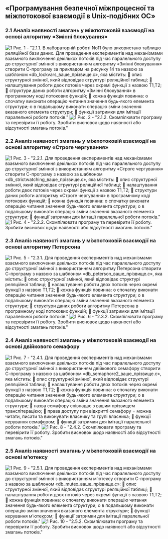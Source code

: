 ## «Програмування безпечної міжпроцесної та міжпотокової взаємодії в Unix-подібних ОС»
### 2.1 Аналіз наявності змагань у міжпотоковій взаємодії на основі алгоритму «Змінні блокування»
![1](./lab14images/1.png)
Рис. 1 - "2.1.1. В лабораторній роботі No11 було використано таблицю реляційної бази даних.
Для проведення експериментів над механізмами взаємного виключення декількох потоків
під час паралельного доступу до структурної змінної з використанням алгоритму «Змінні
блокування» створити С-програму за прикладом на рисунку 14 та назвою за шаблоном
«db_lockvars_ваше_прізвище.c», яка містить:
 опис структурної змінної, який відповідає структурі реляційної таблиці;
 налаштування роботи двох потоків через окремі функції з назвою T1,T2;
 структури даних роботи алгоритму «Змінні блокування» в програмному коді
потокових функцій;
 кожна функція повинна:
o спочатку виконати операцію читання значення будь-якого елемента структури;
o в подальшому виконати операцію зміни значення вказаного елемента структури;
 функції затримки для імітації паралельної роботи потоків."
![1](./lab14images/fuck1.png)
Рис. 2 - "2.1.2. Скомпілювати програму та перевірити її роботу. Зробити висновок щодо
наявності або відсутності змагань потоків."
### 2.2 Аналіз наявності змагань у міжпотоковій взаємодії на основі алгоритму «Строге чергування»
![1](./lab14images/3.png)
Рис. 3 - "2.2.1. Для проведення експериментів над механізмами взаємного виключення
декількох потоків під час паралельного доступу до структурної змінної з використанням
алгоритму «Строге чергування» створити С-програму з назвою за шаблоном
«db_strictwatching_ваше_прізвище.c», яка містить:
 опис структурної змінної, який відповідає структурі реляційної таблиці;
 налаштування роботи двох потоків через окремі функції з назвою T1,T2;
 структури даних роботи алгоритму «Строге чергування» в програмному коді
потокових функцій;
 кожна функція повинна:
o спочатку виконати операцію читання значення будь-якого елемента структури;
o в подальшому виконати операцію зміни значення вказаного елемента структури;
 функції затримки для імітації паралельної роботи потоків."
![1](./lab14images/4.png)
Рис. 4 - "2.2.2. Скомпілювати програму та перевірити її роботу. Зробити висновок щодо
наявності або відсутності змагань потоків."
### 2.3 Аналіз наявності змагань у міжпотоковій взаємодії на основі алгоритму Петерсона
![1](./lab14images/5.png)
Рис. 5 - "2.3.1. Для проведення експериментів над механізмами взаємного виключення
декількох потоків під час паралельного доступу до структурної змінної з використанням
алгоритму Петерсона створити С-програму з назвою за шаблоном
«db_peterson_ваше_прізвище.c», яка містить:
 опис структурної змінної, який відповідає структурі реляційної таблиці;
 налаштування роботи двох потоків через окремі функції з назвою T1,T2;
 кожна функція повинна:
o спочатку виконати операцію читання значення будь-якого елемента структури;
o в подальшому виконати операцію зміни значення вказаного елемента структури;
 структури даних роботи алгоритму Петерсона в програмному коді потокових
функцій;
 функції затримки для імітації паралельної роботи потоків."
![1](./lab14images/6.png)
Рис. 6 - "2.3.2. Скомпілювати програму та перевірити її роботу. Зробити висновок щодо
наявності або відсутності змагань потоків."
### 2.4 Аналіз наявності змагань у міжпотоковій взаємодії на основі двійкового семафору
![1](./lab14images/7.png)
Рис. 7 - "2.4.1. Для проведення експериментів над механізмами взаємного виключення
декількох потоків під час паралельного доступу до структурної змінної з використанням
двійкового семафору створити С-програму з назвою за шаблоном
«db_semaphore2_ваше_прізвище.c», яка містить:
 опис структурної змінної, який відповідає структурі реляційної таблиці;
 налаштування роботи двох потоків через окремі функції з назвою T1,T2;
 кожна функція повинна:
o спочатку виконати операцію читання значення будь-якого елемента структури;
o в подальшому виконати операцію зміни значення вказаного елемента структури;
 назва семафору співпадає з вашим прізвищем транслітерацією;
 права доступу при відкритті семафору = можна читати, писати та виконувати
власнику та групі власника;
 функції керування семафором;
 функції затримки для імітації паралельної роботи потоків."
![1](./lab14images/8.png)
Рис. 8 - "2.4.2. Скомпілювати програму та перевірити її роботу. Зробити висновок щодо
наявності або відсутності змагань потоків."
### 2.5 Аналіз наявності змагань у міжпотоковій взаємодії на основі м’ютексу
![1](./lab14images/9.png)
Рис. 9 - "2.5.1. Для проведення експериментів над механізмами взаємного виключення
декількох потоків під час паралельного доступу до структурної змінної з використанням
м’ютексу створити С-програму з назвою за шаблоном «db_mutex_ваше_прізвище.c»:
 опис структурної змінної, який відповідає структурі реляційної таблиці;
 налаштування роботи двох потоків через окремі функції з назвою T1,T2;
 кожна функція повинна:
o спочатку виконати операцію читання значення будь-якого елемента структури;
o в подальшому виконати операцію зміни значення вказаного елемента структури;
 функції керування м’ютексом;
 функції затримки для імітації паралельної роботи потоків."
![1](./lab14images/10.png)
Рис. 10 - "2.5.2. Скомпілювати програму та перевірити її роботу. Зробити висновок щодо
наявності або відсутності змагань потоків."
